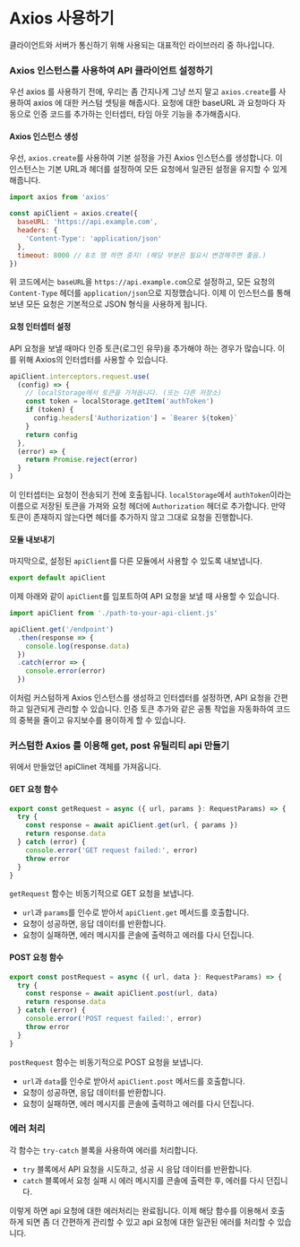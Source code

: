 # Axios 사용하기

클라이언트와 서버가 통신하기 위해 사용되는 대표적인 라이브러리 중 하나입니다.

### Axios 인스턴스를 사용하여 API 클라이언트 설정하기

우선 axios 를 사용하기 전에, 우리는 좀 간지나게 그냥 쓰지 말고 `axios.create`를 사용하여 axios 에 대한 커스텀 셋팅을 해줍시다.
요청에 대한 baseURL 과 요청마다 자동으로 인증 코드를 추가하는 인터셉터, 타임 아웃 기능을 추가해줍시다.

#### Axios 인스턴스 생성

우선, `axios.create`를 사용하여 기본 설정을 가진 Axios 인스턴스를 생성합니다. 이 인스턴스는 기본 URL과 헤더를 설정하여 모든 요청에서 일관된 설정을 유지할 수 있게 해줍니다.

```javascript
import axios from 'axios'

const apiClient = axios.create({
  baseURL: 'https://api.example.com',
  headers: {
    'Content-Type': 'application/json'
  },
  timeout: 8000 // 8초 땡 하면 중지! (해당 부분은 필요시 변경해주면 좋음.)
})
```

위 코드에서는 `baseURL`을 `https://api.example.com`으로 설정하고, 모든 요청의 `Content-Type` 헤더를 `application/json`으로 지정했습니다. 이제 이 인스턴스를 통해 보낸 모든 요청은 기본적으로 JSON 형식을 사용하게 됩니다.

#### 요청 인터셉터 설정

API 요청을 보낼 때마다 인증 토큰(로그인 유무)을 추가해야 하는 경우가 많습니다. 이를 위해 Axios의 인터셉터를 사용할 수 있습니다.

```javascript
apiClient.interceptors.request.use(
  (config) => {
    // localStorage에서 토큰을 가져옵니다. (또는 다른 저장소)
    const token = localStorage.getItem('authToken')
    if (token) {
      config.headers['Authorization'] = `Bearer ${token}`
    }
    return config
  },
  (error) => {
    return Promise.reject(error)
  }
)
```

이 인터셉터는 요청이 전송되기 전에 호출됩니다. `localStorage`에서 `authToken`이라는 이름으로 저장된 토큰을 가져와 요청 헤더에 `Authorization` 헤더로 추가합니다. 만약 토큰이 존재하지 않는다면 헤더를 추가하지 않고 그대로 요청을 진행합니다.

#### 모듈 내보내기

마지막으로, 설정된 `apiClient`를 다른 모듈에서 사용할 수 있도록 내보냅니다.

```javascript
export default apiClient
```

이제 아래와 같이 `apiClient`를 임포트하여 API 요청을 보낼 때 사용할 수 있습니다.

```javascript
import apiClient from './path-to-your-api-client.js'

apiClient.get('/endpoint')
  .then(response => {
    console.log(response.data)
  })
  .catch(error => {
    console.error(error)
  })
```

이처럼 커스텀하게 Axios 인스턴스를 생성하고 인터셉터를 설정하면, API 요청을 간편하고 일관되게 관리할 수 있습니다. 인증 토큰 추가와 같은 공통 작업을 자동화하여 코드의 중복을 줄이고 유지보수를 용이하게 할 수 있습니다.

### 커스텀한 Axios 를 이용해 get, post 유틸리티 api 만들기

위에서 만들었던 apiClinet 객체를 가져옵니다.

#### GET 요청 함수

```typescript
export const getRequest = async ({ url, params }: RequestParams) => {
  try {
    const response = await apiClient.get(url, { params })
    return response.data
  } catch (error) {
    console.error('GET request failed:', error)
    throw error
  }
}
```
`getRequest` 함수는 비동기적으로 GET 요청을 보냅니다. 

- `url`과 `params`를 인수로 받아서 `apiClient.get` 메서드를 호출합니다.
- 요청이 성공하면, 응답 데이터를 반환합니다.
- 요청이 실패하면, 에러 메시지를 콘솔에 출력하고 에러를 다시 던집니다.

#### POST 요청 함수

```typescript
export const postRequest = async ({ url, data }: RequestParams) => {
  try {
    const response = await apiClient.post(url, data)
    return response.data
  } catch (error) {
    console.error('POST request failed:', error)
    throw error
  }
}
```
`postRequest` 함수는 비동기적으로 POST 요청을 보냅니다. 

- `url`과 `data`를 인수로 받아서 `apiClient.post` 메서드를 호출합니다.
- 요청이 성공하면, 응답 데이터를 반환합니다.
- 요청이 실패하면, 에러 메시지를 콘솔에 출력하고 에러를 다시 던집니다.

### 에러 처리

각 함수는 `try-catch` 블록을 사용하여 에러를 처리합니다. 

- `try` 블록에서 API 요청을 시도하고, 성공 시 응답 데이터를 반환합니다.
- `catch` 블록에서 요청 실패 시 에러 메시지를 콘솔에 출력한 후, 에러를 다시 던집니다.

이렇게 하면 api 요청에 대한 에러처리는 완료됩니다. 이제 해당 함수를 이용해서 호출하게 되면 좀 더 간편하게 관리할 수 있고 api 요청에 대한 일관된 에러를 처리할 수 있습니다.
